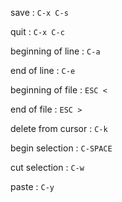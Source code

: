 save : `C-x C-s`

quit : `C-x C-c`

beginning of line : `C-a`

end of line : `C-e`

beginning of file : `ESC <`

end of file : `ESC >`

delete from cursor : `C-k`

begin selection : `C-SPACE`

cut selection : `C-w`

paste : `C-y`

